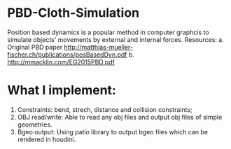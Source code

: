 # PBD-Cloth-Simulation
Position based dynamics is a popular method in computer graphcis to simulate objects' movements by external and internal forces.
Resources:
a. Original PBD paper
http://matthias-mueller-fischer.ch/publications/posBasedDyn.pdf
b. http://mmacklin.com/EG2015PBD.pdf

# What I implement:
1. Constraints: bend, strech, distance and collision constraints;
2. OBJ read/write: Able to read any obj files and output obj files of simple geometries.
3. Bgeo output: Using patio library to output bgeo files which can be rendered in houdini.

